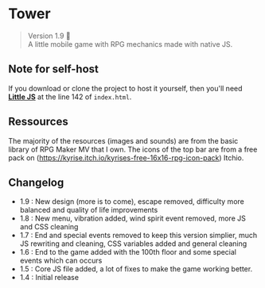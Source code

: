 # Tower

> Version 1.9 :memo:  
> A little mobile game with RPG mechanics made with native JS.

## Note for self-host

If you download or clone the project to host it yourself, then you'll need [**Little JS**](https://github.com/n-deleforge/littleJS) at the line 142 of `index.html`.

## Ressources

The majority of the resources (images and sounds) are from the basic library of RPG Maker MV that I own. The icons of the top bar are from a free pack on (https://kyrise.itch.io/kyrises-free-16x16-rpg-icon-pack) Itchio.

## Changelog

- 1.9 : New design (more is to come), escape removed, difficulty more balanced and quality of life improvements
- 1.8 : New menu, vibration added, wind spirit event removed, more JS and CSS cleaning
- 1.7 : End and special events removed to keep this version simplier, much JS rewriting and cleaning, CSS variables added and general cleaning
- 1.6 : End to the game added with the 100th floor and some special events which can occurs
- 1.5 : Core JS file added, a lot of fixes to make the game working better.
- 1.4 : Initial release
